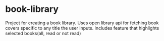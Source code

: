 # book-library

Project for creating a book library. Uses open library api for fetching book covers specific to any title the user inputs. Includes feature that highlights selected books(all, read or not read)
